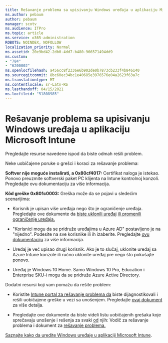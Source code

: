 ```yaml
---
title: Rešavanje problema sa upisivanju Windows uređaja u aplikaciju Microsoft Intune
ms.author: pebaum
author: pebaum
manager: scotv
ms.audience: ITPro
ms.topic: article
ms.service: o365-administration
ROBOTS: NOINDEX, NOFOLLOW
localization_priority: Normal
ms.assetid: 20e9bd42-2db0-4dd7-b480-966571494dd9
ms.custom:
- "784"
- "6200002"
ms.openlocfilehash: a456cc8f2336e6b902de0b7873cb233f4b846140
ms.sourcegitcommit: 8bc60ec34bc1e40685e3976576e04a2623f63a7c
ms.translationtype: MT
ms.contentlocale: sr-Latn-RS
ms.lasthandoff: 04/15/2021
ms.locfileid: "51808985"
---
```

# <a name="troubleshoot-issues-with-enrolling-windows-devices-in-microsoft-intune"></a>Rešavanje problema sa upisivanju Windows uređaja u aplikaciju Microsoft Intune

Pregledajte resurse navedene ispod da biste odmah rešili problem.
  
Neke uobičajene poruke o grešci i koraci za rešavanje problema:
  
 **Softver nije moguće instalirati, a 0x80cf4017:** Certifikat naloga je istekao. Ponovo preuzmite softverski paket PC klijenta na Intune kontrolnoj konzoli. Pregledajte ovu dokumentaciju za više informacija.
  
 **Kôd greške 0x801c0003:** Greška može da se pojavi u sledećim scenarijima:
  
-  Korisnik je upisan više uređaja nego što je ograničenje uređaja. Pregledajte ove dokumente da [biste uklonili uređaj](https://docs.microsoft.com/intune/devices-wipe) [ili promenili ograničenje uređaja.](https://docs.microsoft.com/intune/enrollment-restrictions-set#set-device-limit-restrictions)

-  "Korisnici mogu da se pridruže uređajima u Azure AD" postavljeno je na "nijedno". Podesite na sve korisnike ili ih izaberite. Pregledajte [ovu dokumentaciju](https://docs.microsoft.com/azure/active-directory/device-management-azure-portal#configure-device-settings) za više informacija.

-  Uređaj je već upisao drugi korisnik. Ako je to slučaj, uklonite uređaj sa Azure Intune konzole ili ručno uklonite uređaj pre nego što pokušajte ponovo.

-  Uređaj je Windows 10 Home. Samo Windows 10 Pro, Education i Enterprise SKU-i mogu da se pridruže Azure Active Directory.

Dodatni resursi koji vam pomažu da rešite problem:
  
-  Koristite [Intune portal za rešavanje problema da](https://devicemanagement.microsoft.com/#blade/Microsoft_Intune_DeviceSettings/TroubleshootBlade) biste dijagnostikovali i rešili uobičajene greške u vezi sa unošenjem. Pregledajte [ovaj dokument](https://docs.microsoft.com/intune/help-desk-operators) za više detalja.

-  Pregledajte ove dokumente da biste videli listu uobičajenih grešaka koje sprečavaju unošenje i rešenja za svaki [od](https://support.microsoft.com/help/4089533/troubleshooting-windows-device-enrollment-problems-in-microsoft-intune) njih: Vodič za rešavanje problema i dokument za [rešavanje problema.](https://docs.microsoft.com/troubleshoot/mem/intune/troubleshoot-device-enrollment-in-intune)

[Saznajte kako da uredite Windows uređaje u aplikaciji Microsoft Intune](https://docs.microsoft.com/intune/windows-enroll).
